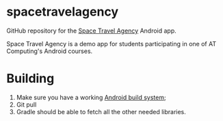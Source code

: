 # spacetravelagency

GitHub repository for the [Space Travel Agency][1] Android app.

Space Travel Agency is a demo app for students participating in one of AT Computing's Android courses.

# Building

1. Make sure you have a working [Android build system](http://developer.android.com/sdk/installing/studio-build.html);
2. Git pull
3. Gradle should be able to fetch all the other needed libraries.

[1]: https://play.google.com/store/apps/details?id=nl.atcomputing.spacetravelagency

